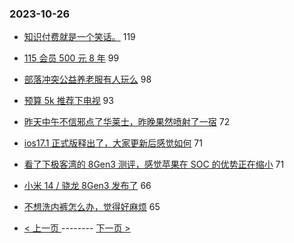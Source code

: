 ### 2023-10-26 
- [知识付费就是一个笑话。](https://www.v2ex.com/t/985433) 119
- [115 会员 500 元 8 年](https://www.v2ex.com/t/985483) 99
- [部落冲突公益养老服有人玩么](https://www.v2ex.com/t/985489) 98
- [预算 5k 推荐下电视](https://www.v2ex.com/t/985488) 93
- [昨天中午不信邪点了华莱士，昨晚果然喷射了一宿](https://www.v2ex.com/t/985510) 72
- [ios17.1 正式版释出了，大家更新后感觉如何](https://www.v2ex.com/t/985494) 71
- [看了下极客湾的 8Gen3 测评，感觉苹果在 SOC 的优势正在缩小](https://www.v2ex.com/t/985571) 71
- [小米 14 / 骁龙 8Gen3 发布了](https://www.v2ex.com/t/985613) 66
- [不想洗内裤怎么办，觉得好麻烦](https://www.v2ex.com/t/985699) 65 

- [ < 上一页 ](https://github.com/able8/v2ex-hot-record/blob/master/2023-10-25.md) -------- [ 下一页 > ](https://github.com/able8/v2ex-hot-record/blob/master/2023-10-27.md)